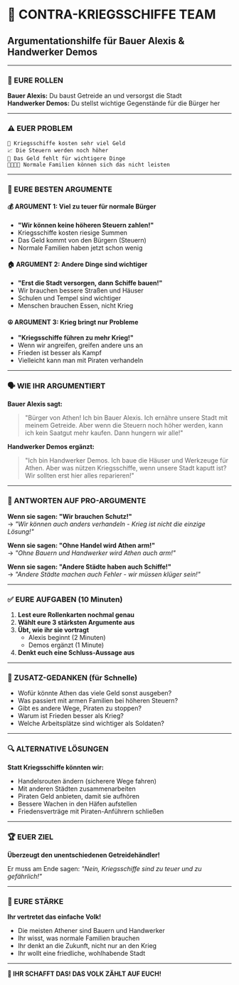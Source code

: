 # 🌾 CONTRA-KRIEGSSCHIFFE TEAM  
## Argumentationshilfe für Bauer Alexis & Handwerker Demos

---

### 👥 EURE ROLLEN
**Bauer Alexis:** Du baust Getreide an und versorgst die Stadt  
**Handwerker Demos:** Du stellst wichtige Gegenstände für die Bürger her

---

### ⚠️ EUER PROBLEM
```
💸 Kriegsschiffe kosten sehr viel Geld
📈 Die Steuern werden noch höher  
🍞 Das Geld fehlt für wichtigere Dinge
👨‍👩‍👧‍👦 Normale Familien können sich das nicht leisten
```

---

### 💪 EURE BESTEN ARGUMENTE

#### 💰 ARGUMENT 1: Viel zu teuer für normale Bürger
- **"Wir können keine höheren Steuern zahlen!"**
- Kriegsschiffe kosten riesige Summen
- Das Geld kommt von den Bürgern (Steuern)
- Normale Familien haben jetzt schon wenig

#### 🏠 ARGUMENT 2: Andere Dinge sind wichtiger
- **"Erst die Stadt versorgen, dann Schiffe bauen!"**
- Wir brauchen bessere Straßen und Häuser
- Schulen und Tempel sind wichtiger
- Menschen brauchen Essen, nicht Krieg

#### ☮️ ARGUMENT 3: Krieg bringt nur Probleme
- **"Kriegsschiffe führen zu mehr Krieg!"**
- Wenn wir angreifen, greifen andere uns an
- Frieden ist besser als Kampf
- Vielleicht kann man mit Piraten verhandeln

---

### 🗣️ WIE IHR ARGUMENTIERT

**Bauer Alexis sagt:**
> "Bürger von Athen! Ich bin Bauer Alexis. Ich ernähre unsere Stadt mit meinem Getreide. Aber wenn die Steuern noch höher werden, kann ich kein Saatgut mehr kaufen. Dann hungern wir alle!"

**Handwerker Demos ergänzt:**
> "Ich bin Handwerker Demos. Ich baue die Häuser und Werkzeuge für Athen. Aber was nützen Kriegsschiffe, wenn unsere Stadt kaputt ist? Wir sollten erst hier alles reparieren!"

---

### 🤔 ANTWORTEN AUF PRO-ARGUMENTE

**Wenn sie sagen: "Wir brauchen Schutz!"**  
→ *"Wir können auch anders verhandeln - Krieg ist nicht die einzige Lösung!"*

**Wenn sie sagen: "Ohne Handel wird Athen arm!"**  
→ *"Ohne Bauern und Handwerker wird Athen auch arm!"*

**Wenn sie sagen: "Andere Städte haben auch Schiffe!"**  
→ *"Andere Städte machen auch Fehler - wir müssen klüger sein!"*

---

### ✅ EURE AUFGABEN (10 Minuten)

1. **Lest eure Rollenkarten nochmal genau**
2. **Wählt eure 3 stärksten Argumente aus**  
3. **Übt, wie ihr sie vortragt**
   - Alexis beginnt (2 Minuten)
   - Demos ergänzt (1 Minute)
4. **Denkt euch eine Schluss-Aussage aus**

---

### 🎯 ZUSATZ-GEDANKEN (für Schnelle)

- Wofür könnte Athen das viele Geld sonst ausgeben?
- Was passiert mit armen Familien bei höheren Steuern?
- Gibt es andere Wege, Piraten zu stoppen?
- Warum ist Frieden besser als Krieg?
- Welche Arbeitsplätze sind wichtiger als Soldaten?

---

### 🔍 ALTERNATIVE LÖSUNGEN

**Statt Kriegsschiffe könnten wir:**
- Handelsrouten ändern (sicherere Wege fahren)
- Mit anderen Städten zusammenarbeiten
- Piraten Geld anbieten, damit sie aufhören
- Bessere Wachen in den Häfen aufstellen
- Friedensverträge mit Piraten-Anführern schließen

---

### 🏆 EUER ZIEL

**Überzeugt den unentschiedenen Getreidehändler!**

Er muss am Ende sagen: *"Nein, Kriegsschiffe sind zu teuer und zu gefährlich!"*

---

### 🌱 EURE STÄRKE

**Ihr vertretet das einfache Volk!**
- Die meisten Athener sind Bauern und Handwerker
- Ihr wisst, was normale Familien brauchen
- Ihr denkt an die Zukunft, nicht nur an den Krieg
- Ihr wollt eine friedliche, wohlhabende Stadt

---

**🌾 IHR SCHAFFT DAS! DAS VOLK ZÄHLT AUF EUCH!**
